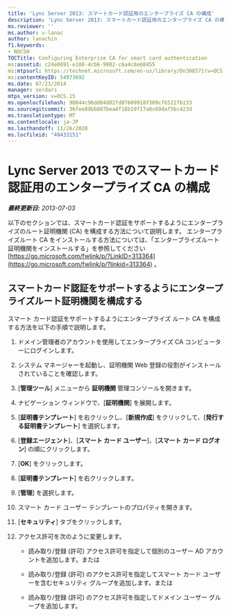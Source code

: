 ```yaml
---
title: 'Lync Server 2013: スマートカード認証用のエンタープライズ CA の構成'
description: 'Lync Server 2013: スマートカード認証用のエンタープライズ CA の構成'
ms.reviewer: ''
ms.author: v-lanac
author: lanachin
f1.keywords:
- NOCSH
TOCTitle: Configuring Enterprise CA for smart card authentication
ms:assetid: c24e0891-e108-4cb6-9902-c6a4c8e68455
ms:mtpsurl: https://technet.microsoft.com/en-us/library/Dn308571(v=OCS.15)
ms:contentKeyID: 54973692
ms.date: 07/23/2014
manager: serdars
mtps_version: v=OCS.15
ms.openlocfilehash: 98044c96dd04d02fd87609918f309cf65227b133
ms.sourcegitcommit: 36fee89bb887bea4f18b19f17a8c69daf5bc423d
ms.translationtype: MT
ms.contentlocale: ja-JP
ms.lasthandoff: 11/26/2020
ms.locfileid: "49433151"
---
```

# <a name="configuring-enterprise-ca-for-smart-card-authentication-in-lync-server-2013"></a>Lync Server 2013 でのスマートカード認証用のエンタープライズ CA の構成

<div data-xmlns="http://www.w3.org/1999/xhtml">

<div class="topic" data-xmlns="http://www.w3.org/1999/xhtml" data-msxsl="urn:schemas-microsoft-com:xslt" data-cs="https://msdn.microsoft.com/">

<div data-asp="https://msdn2.microsoft.com/asp">



</div>

<div id="mainSection">

<div id="mainBody">

<span> </span>

_**最終更新日:** 2013-07-03_

以下のセクションでは、スマートカード認証をサポートするようにエンタープライズのルート証明機関 (CA) を構成する方法について説明します。 エンタープライズルート CA をインストールする方法については、「エンタープライズルート証明機関をインストールする」を参照してください [https://go.microsoft.com/fwlink/p/?LinkID=313364](https://go.microsoft.com/fwlink/p/?linkid=313364) 。

<div>

## <a name="configuring-an-enterprise-root-certificate-authority-to-support-smart-card-authentication"></a>スマートカード認証をサポートするようにエンタープライズルート証明機関を構成する

スマート カード認証をサポートするようにエンタープライズ ルート CA を構成する方法を以下の手順で説明します。

1.  ドメイン管理者のアカウントを使用してエンタープライズ CA コンピューターにログインします。

2.  システム マネージャーを起動し、証明機関 Web 登録の役割がインストールされていることを確認します。

3.  [**管理ツール**] メニューから **証明機関** 管理コンソールを開きます。

4.  ナビゲーション ウィンドウで、[**証明機関**] を展開します。

5.  [**証明書テンプレート**] を右クリックし、[**新規作成**] をクリックして、[**発行する証明書テンプレート**] を選択します。

6.  [**登録エージェント**]、[**スマート カード ユーザー**]、[**スマート カード ログオン**] の順にクリックします。

7.  [**OK**] をクリックします。

8.  [**証明書テンプレート**] を右クリックします。

9.  [**管理**] を選択します。

10. スマート カード ユーザー テンプレートのプロパティを開きます。

11. [**セキュリティ**] タブをクリックします。

12. アクセス許可を次のように変更します。
    
      - 読み取り/登録 (許可) アクセス許可を指定して個別のユーザー AD アカウントを追加します。または
    
      - 読み取り/登録 (許可) のアクセス許可を指定してスマート カード ユーザーを含むセキュリティ グループを追加します。または
    
      - 読み取り/登録 (許可) のアクセス許可を指定してドメイン ユーザー グループを追加します。

</div>

</div>

<span> </span>

</div>

</div>

</div>

